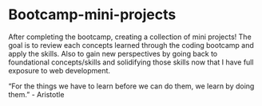 # Bootcamp-mini-projects
After completing the bootcamp, creating a collection of mini projects! The goal is to review each concepts learned through the coding bootcamp and apply the skills. Also to gain new perspectives by going back to foundational concepts/skills and solidifying those skills now that I have full exposure to web development.

“For the things we have to learn before we can do them, we learn by doing them.” - Aristotle
